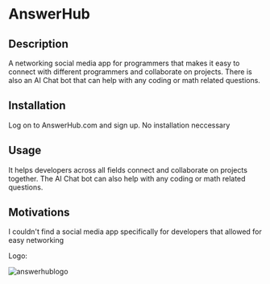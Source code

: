 # AnswerHub

## Description

A networking social media app for programmers that makes it easy to connect with different programmers and collaborate on projects. There is also an AI Chat bot that can help with any coding or math related questions.

## Installation

Log on to AnswerHub.com and sign up. No installation neccessary

## Usage

It helps developers across all fields connect and collaborate on projects together. The AI Chat bot can also help with any coding or math related questions.

## Motivations

I couldn't find a social media app specifically for developers that allowed for easy networking


Logo:

![answerhublogo](https://user-images.githubusercontent.com/119153047/227354294-2b685fc4-fb8d-4fca-9136-53b77392210e.JPG)

